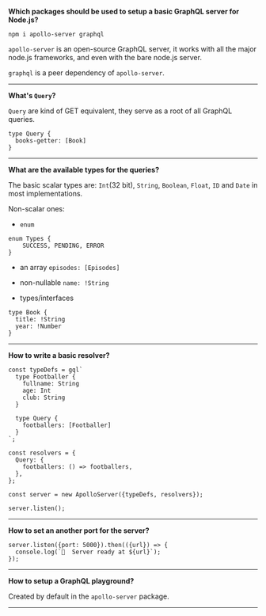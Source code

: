 **Which packages should be used to setup a basic GraphQL server for Node.js?**

`npm i apollo-server graphql`

`apollo-server` is an open-source GraphQL server, it works with all the major node.js frameworks, and even with the bare node.js server.

`graphql` is a peer dependency of `apollo-server`.

---

**What's `Query`?**

`Query` are kind of GET equivalent, they serve as a root of all GraphQL queries.

```
type Query {
  books-getter: [Book]
}
```

---

**What are the available types for the queries?**

The basic scalar types are: `Int`(32 bit), `String`, `Boolean`, `Float`, `ID` and `Date` in most implementations. 

Non-scalar ones:
- `enum` 
```
enum Types {
    SUCCESS, PENDING, ERROR 
}
```
- an array `episodes: [Episodes]`

- non-nullable `name: !String`

- types/interfaces
```
type Book {
  title: !String
  year: !Number
}
```

---

**How to write a basic resolver?**

```
const typeDefs = gql`
  type Footballer {
    fullname: String
    age: Int
    club: String
  }

  type Query {
    footballers: [Footballer]
  }
`;

const resolvers = {
  Query: {
    footballers: () => footballers,
  },
};

const server = new ApolloServer({typeDefs, resolvers});

server.listen();
```

---

**How to set an another port for the server?**

```
server.listen({port: 5000}).then(({url}) => {
  console.log(`🚀  Server ready at ${url}`);
});
```

---

**How to setup a GraphQL playground?**

Created by default in the `apollo-server` package.

---
